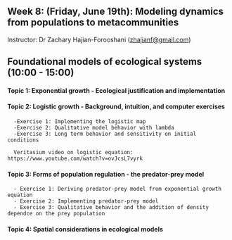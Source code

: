 ## Week 8: (Friday, June 19th): Modeling dynamics from populations to metacommunities

Instructor: Dr Zachary Hajian-Forooshani (zhajianf@gmail.com)


## Foundational models of ecological systems (10:00 - 15:00)

#### Topic 1: Exponential growth - Ecological justification and implementation 
      
#### Topic 2: Logistic growth - Background, intuition, and computer exercises  
      -Exercise 1: Implementing the logistic map
      -Exercise 2: Qualitative model behavior with lambda  
      -Exercise 3: Long term behavior and sensitivity on initial conditions  
      
      Veritasium video on logistic equation: https://www.youtube.com/watch?v=ovJcsL7vyrk 
      
#### Topic 3: Forms of population regulation - the predator-prey model
      - Exercise 1: Deriving predator-prey model from exponential growth equation
      - Exercise 2: Implementing predator-prey model
      - Exercise 3: Qualitative behavior and the addition of density dependce on the prey population
      
#### Topic 4: Spatial considerations in ecological models 
      
